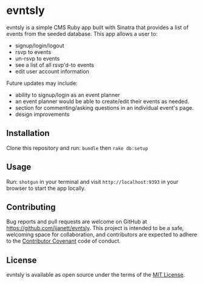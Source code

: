 # evntsly

evntsly is a simple CMS Ruby app built with Sinatra that provides a list of events from the seeded database. This app allows a user to: 
   - signup/login/logout
   - rsvp to events
   - un-rsvp to events
   - see a list of all rsvp'd-to events
   - edit user account information

Future updates may include:
   - ability to signup/login as an event planner
   - an event planner would be able to create/edit their events as needed.
   - section for commenting/asking questions in an individual event's page.
   - design improvements

## Installation

Clone this repository and run:
```bundle``` then ```rake db:setup```

## Usage

Run:
```shotgun``` in your terminal and visit ```http://localhost:9393``` in your browser to start the app locally.

## Contributing

Bug reports and pull requests are welcome on GitHub at https://github.com/ijanett/evntsly. This project is intended to be a safe, welcoming space for collaboration, and contributors are expected to adhere to the [Contributor Covenant](http://contributor-covenant.org) code of conduct.

## License

evntsly is available as open source under the terms of the [MIT License](https://opensource.org/licenses/MIT).